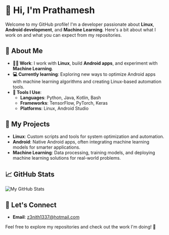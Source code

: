 
# 👋 Hi, I'm Prathamesh

Welcome to my GitHub profile! I'm a developer passionate about **Linux**, **Android development**, and **Machine Learning**. Here's a bit about what I work on and what you can expect from my repositories.

## 🚀 About Me
- **👨‍💻 Work**: I work with **Linux**, build **Android apps**, and experiment with **Machine Learning**.
- **💻 Currently learning**: Exploring new ways to optimize Android apps with machine learning algorithms and creating Linux-based automation tools.
- **🔧 Tools I Use**:
  - **Languages**: Python, Java, Kotlin, Bash
  - **Frameworks**: TensorFlow, PyTorch, Keras
  - **Platforms**: Linux, Android Studio

## 📂 My Projects
- **Linux**: Custom scripts and tools for system optimization and automation.
- **Android**: Native Android apps, often integrating machine learning models for smarter applications.
- **Machine Learning**: Data processing, training models, and deploying machine learning solutions for real-world problems.

## 📈 GitHub Stats
![My GitHub Stats](https://github-readme-stats.vercel.app/api?username=iamafriedburrito&show_icons=true&hide_title=true&count_private=true&hide=prs)

## 💬 Let's Connect
- **Email**: z3nith1337@hotmail.com

Feel free to explore my repositories and check out the work I'm doing! 🚀
